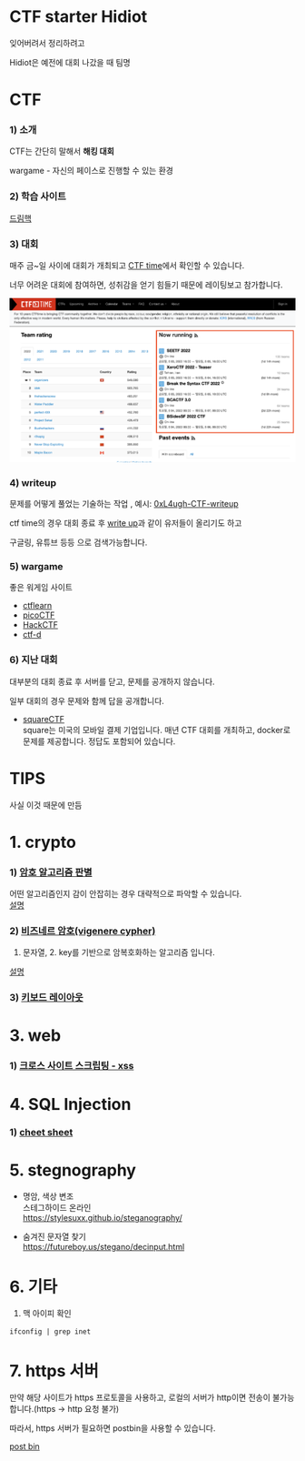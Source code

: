 # CTF starter Hidiot

잊어버려서 정리하려고

Hidiot은 예전에 대회 나갔을 때 팀명

# CTF
### 1) 소개
CTF는 간단히 말해서 **해킹 대회**

wargame - 자신의 페이스로 진행할 수 있는 환경

### 2) 학습 사이트
[드림핵](https://dreamhack.io/)

### 3) 대회
매주 금~일 사이에 대회가 개최되고 [CTF time](https://ctftime.org/)에서 확인할 수 있습니다.

너무 어려운 대회에 참여하면, 성취감을 얻기 힘들기 때문에 레이팅보고 참가합니다.

![cover](./images/ctftime.png)

### 4) writeup
문제를 어떻게 풀었는 기술하는 작업
, 예시: [0xL4ugh-CTF-writeup](https://velog.io/@skyepodium/0xL4ugh-CTF-writeup)

ctf time의 경우 대회 종료 후 [write up](https://ctftime.org/event/1660/tasks/)과 같이 유저들이 올리기도 하고

구글링, 유튜브 등등 으로 검색가능합니다.


### 5) wargame
좋은 워게임 사이트
- [ctflearn](https://ctflearn.com/)
- [picoCTF](https://picoctf.org/)
- [HackCTF](https://ctf.j0n9hyun.xyz/)
- [ctf-d](http://ctf-d.com/)

### 6) 지난 대회
대부분의 대회 종료 후 서버를 닫고, 문제를 공개하지 않습니다.

일부 대회의 경우 문제와 함께 답을 공개합니다.

- [squareCTF](https://squarectf.com/)   
    square는 미국의 모바일 결제 기업입니다. 매년 CTF 대회를 개최하고, docker로 문제를 제공합니다. 정답도 포함되어 있습니다.

# TIPS
사실 이것 때문에 만듬

# 1. crypto
### 1) [암호 알고리즘 판별](https://www.dcode.fr/cipher-identifier)
어떤 알고리즘인지 감이 안잡히는 경우 대략적으로 파악할 수 있습니다.   
[설명](https://github.com/skyepodium/ctf-starter-hidiot/blob/main/crypto/cipher-identifier.md)

### 2) [비즈네르 암호(vigenere cypher)](https://gchq.github.io/CyberChef/#recipe=Vigen%C3%A8re_Decode('blorpy')&input=Z3dveHtSZ3Fzc2loWXNwT250cXB4c30)
1. 문자열, 2. key를 기반으로 암복호화하는 알고리즘 입니다.

[설명](https://github.com/skyepodium/ctf-starter-hidiot/blob/main/crypto/vigenere.md)

### 3) [키보드 레이아웃](https://awsm-tools.com/text/keyboard-layout)


# 3. web
### 1) [크로스 사이트 스크립팅 - xss](https://github.com/skyepodium/ctf-starter-hidiot/blob/main/web/xss.md)

# 4. SQL Injection
### 1) [cheet sheet](https://github.com/skyepodium/ctf-starter-hidiot/blob/main/sqli/sheet.md)


# 5. stegnography
- 명암, 색상 변조  
스테그하이드 온라인    
https://stylesuxx.github.io/steganography/

- 숨겨진 문자열 찾기  
https://futureboy.us/stegano/decinput.html
# 6. 기타
1) 맥 아이피 확인
```
ifconfig | grep inet
```

# 7. https 서버
만약 해당 사이트가 https 프로토콜을 사용하고, 로컬의 서버가 http이면 전송이 불가능합니다.(https -> http 요청 불가)

따라서, https 서버가 필요하면 postbin을 사용할 수 있습니다.

[post bin](https://www.toptal.com/developers/postbin/)
